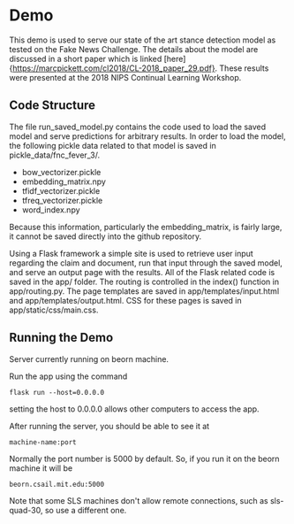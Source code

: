 # Demo

This demo is used to serve our state of the art stance detection model as tested on the Fake News Challenge.
The details about the model are discussed in a short paper which is linked [here]{https://marcpickett.com/cl2018/CL-2018_paper_29.pdf}.
These results were presented at the 2018 NIPS Continual Learning Workshop.

## Code Structure

The file run_saved_model.py contains the code used to load the saved model and serve predictions for arbitrary
results. In order to load the model, the following pickle data related to that model is saved in
pickle_data/fnc_fever_3/.

- bow_vectorizer.pickle
- embedding_matrix.npy
- tfidf_vectorizer.pickle
- tfreq_vectorizer.pickle
- word_index.npy

Because this information, particularly the embedding_matrix, is fairly large, it cannot be saved directly into the github repository.

Using a Flask framework a simple site is used to retrieve user input regarding the claim and document, run that
input through the saved model, and serve an output page with the results. All of the Flask related code is
saved in the app/ folder. The routing is controlled in the index() function in app/routing.py. The page templates 
are saved in app/templates/input.html and app/templates/output.html. CSS for these pages is saved in app/static/css/main.css.

## Running the Demo

Server currently running on beorn machine.

Run the app using the command

```
flask run --host=0.0.0.0
```

setting the host to 0.0.0.0 allows other computers to access the app.

After running the server, you should be able to see it at 

``` 
machine-name:port
```   

Normally the port number is 5000 by default. So, if you run it on the beorn machine it will be 

```   
beorn.csail.mit.edu:5000
```   

Note that some SLS machines don't allow remote connections, such as sls-quad-30, so use a different one.


